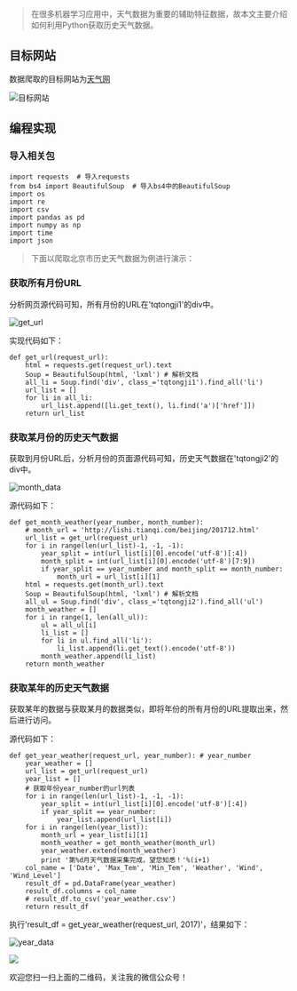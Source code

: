 > 在很多机器学习应用中，天气数据为重要的辅助特征数据，故本文主要介绍如何利用Python获取历史天气数据。

## 目标网站

数据爬取的目标网站为[天气网](http://lishi.tianqi.com/)

![目标网站](https://mmbiz.qpic.cn/mmbiz_jpg/Q7qJssj70ZZvq21iavxPTVrhzPUoj7eMlDsSaF8mI44TXw7rv4XltApKBQ6HlibdnqksiaOnJmOVhPcVFYTeAicOaA/640?wx_fmt=jpeg&tp=webp&wxfrom=5&wx_lazy=1&wx_co=1)

## 编程实现

### 导入相关包

```
import requests  # 导入requests
from bs4 import BeautifulSoup  # 导入bs4中的BeautifulSoup
import os
import re
import csv
import pandas as pd
import numpy as np
import time
import json
```

> 下面以爬取北京市历史天气数据为例进行演示：

### 获取所有月份URL

分析网页源代码可知，所有月份的URL在'tqtongji1'的div中。

![get_url](https://mmbiz.qpic.cn/mmbiz_jpg/Q7qJssj70ZZvq21iavxPTVrhzPUoj7eMlmMZ4TgDPbF2aplicEZHIdozjPFtQnNSpibYwQGXwNlgHtoMZohiblMOPw/640?wx_fmt=jpeg&tp=webp&wxfrom=5&wx_lazy=1&wx_co=1)

实现代码如下：

```
def get_url(request_url):
    html = requests.get(request_url).text
    Soup = BeautifulSoup(html, 'lxml') # 解析文档
    all_li = Soup.find('div', class_='tqtongji1').find_all('li')
    url_list = []
    for li in all_li:
        url_list.append([li.get_text(), li.find('a')['href']])       
    return url_list
```

### 获取某月份的历史天气数据

获取到月份URL后，分析月份的页面源代码可知，历史天气数据在'tqtongji2'的div中。

![month_data](https://mmbiz.qpic.cn/mmbiz_jpg/Q7qJssj70ZZvq21iavxPTVrhzPUoj7eMlTcraIDibic4F0jGjlUj3Fq5v3ickDbJZuWCBoznoHfnFOICoOmOMunLdA/640?wx_fmt=jpeg&tp=webp&wxfrom=5&wx_lazy=1&wx_co=1)

源代码如下：

```
def get_month_weather(year_number, month_number):
    # month_url = 'http://lishi.tianqi.com/beijing/201712.html'
    url_list = get_url(request_url)
    for i in range(len(url_list)-1, -1, -1):
        year_split = int(url_list[i][0].encode('utf-8')[:4])
        month_split = int(url_list[i][0].encode('utf-8')[7:9])
        if year_split == year_number and month_split == month_number:
            month_url = url_list[i][1]
    html = requests.get(month_url).text
    Soup = BeautifulSoup(html, 'lxml') # 解析文档
    all_ul = Soup.find('div', class_='tqtongji2').find_all('ul')
    month_weather = []
    for i in range(1, len(all_ul)):
        ul = all_ul[i]
        li_list = []
        for li in ul.find_all('li'):
            li_list.append(li.get_text().encode('utf-8'))
        month_weather.append(li_list)
    return month_weather
```

### 获取某年的历史天气数据

获取某年的数据与获取某月的数据类似，即将年份的所有月份的URL提取出来，然后进行访问。

源代码如下：

```
def get_year_weather(request_url, year_number): # year_number
    year_weather = []
    url_list = get_url(request_url)
    year_list = []
    # 获取年份year_number的url列表
    for i in range(len(url_list)-1, -1, -1):
        year_split = int(url_list[i][0].encode('utf-8')[:4])
        if year_split == year_number:
            year_list.append(url_list[i])
    for i in range(len(year_list)):
        month_url = year_list[i][1]
        month_weather = get_month_weather(month_url)
        year_weather.extend(month_weather)
        print '第%d月天气数据采集完成，望您知悉！'%(i+1)
    col_name = ['Date', 'Max_Tem', 'Min_Tem', 'Weather', 'Wind', 'Wind_Level']
    result_df = pd.DataFrame(year_weather)
    result_df.columns = col_name
    # result_df.to_csv('year_weather.csv')
    return result_df
```

执行'result_df = get_year_weather(request_url, 2017)'，结果如下：

![year_data](https://mmbiz.qpic.cn/mmbiz_jpg/Q7qJssj70ZZvq21iavxPTVrhzPUoj7eMlzPMZVobq4Q3zAuKJ7icJMxu28oaEUw584wykXOcVUb78Ue0RdoYpibrQ/640?wx_fmt=jpeg&tp=webp&wxfrom=5&wx_lazy=1&wx_co=1)

![](https://mmbiz.qpic.cn/mmbiz/Q7qJssj70ZbMWoyoAvhZCDgdaVXCyzvntslsLibMo3D1HaQlJ9lrXaej4dM01QAApFLDwk49PyqXkMP1XWbN9KA/640?wx_fmt=other&tp=webp&wxfrom=5&wx_lazy=1&wx_co=1)

欢迎您扫一扫上面的二维码，关注我的微信公众号！







